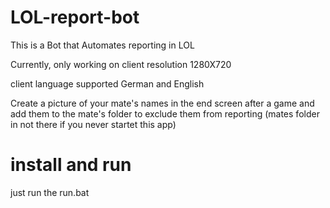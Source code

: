 # LOL-report-bot


This is a Bot that Automates reporting in LOL

Currently, only working on client resolution 1280X720 

client language supported German and English


Create a picture of your mate's names in the end screen after a game and add them to the mate's folder to exclude them from reporting (mates folder in not there if you never startet this app)


# install and run
just run the run.bat
